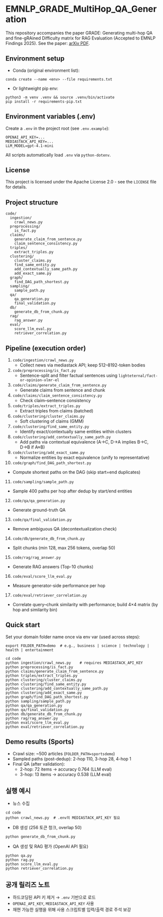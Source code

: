 # EMNLP_GRADE_MultiHop_QA_Generation

This repository accompanies the paper GRADE: Generating multi-hop QA and fine-gRAined Difficulty matrix for RAG Evaluation (Accepted to EMNLP Findings 2025). See the paper: [arXiv PDF](https://arxiv.org/pdf/2508.16994).

## Environment setup
- Conda (original environment list):
```
conda create --name <env> --file requirements.txt
```
- Or lightweight pip env:
```
python3 -m venv .venv && source .venv/bin/activate
pip install -r requirements-pip.txt
```

## Environment variables (.env)
Create a `.env` in the project root (see `.env.example`):
```
OPENAI_API_KEY=...
MEDIASTACK_API_KEY=...
LLM_MODEL=gpt-4.1-mini
```
All scripts automatically load `.env` via `python-dotenv`.

## License
This project is licensed under the Apache License 2.0 - see the `LICENSE` file for details.

## Project structure
```
code/
  ingestion/
    crawl_news.py
  preprocessing/
    is_fact.py
  claims/
    generate_claim_from_sentence.py
    claim_sentence_consistency.py
  triples/
    extract_triples.py
  clustering/
    cluster_claims.py
    find_same_entity.py
    add_contextually_same_path.py
    add_exact_same.py
  graph/
    find_DAG_path_shortest.py
  sampling/
    sample_path.py
  qa/
    qa_generation.py
    final_validation.py
  db/
    generate_db_from_chunk.py
  rag/
    rag_answer.py
  eval/
    score_llm_eval.py
    retriever_correlation.py
```

## Pipeline (execution order)
1. `code/ingestion/crawl_news.py`
   - Collect news via mediastack API; keep 512–8192-token bodies
2. `code/preprocessing/is_fact.py`
   - Sentence-split and filter factual sentences using `lighteternal/fact-or-opinion-xlmr-el`
3. `code/claims/generate_claim_from_sentence.py`
   - Generate claims from sentence and chunk
4. `code/claims/claim_sentence_consistency.py`
   - Check claim–sentence consistency
5. `code/triples/extract_triples.py`
   - Extract triples from claims (batched)
6. `code/clustering/cluster_claims.py`
   - Soft clustering of claims (GMM)
7. `code/clustering/find_same_entity.py`
   - Identify exact/contextually same entities within clusters
8. `code/clustering/add_contextually_same_path.py`
   - Add paths via contextual equivalence (A→C, D→A implies B→C, D→B if A≈B)
9. `code/clustering/add_exact_same.py`
   - Normalize entities by exact equivalence (unify to representative)
10. `code/graph/find_DAG_path_shortest.py`
   - Compute shortest paths on the DAG (skip start=end duplicates)
11. `code/sampling/sample_path.py`
   - Sample 400 paths per hop after dedup by start/end entities
12. `code/qa/qa_generation.py`
   - Generate ground-truth QA
13. `code/qa/final_validation.py`
   - Remove ambiguous QA (decontextualization check)
14. `code/db/generate_db_from_chunk.py`
   - Split chunks (min 128, max 256 tokens, overlap 50)
15. `code/rag/rag_answer.py`
   - Generate RAG answers (Top-10 chunks)
16. `code/eval/score_llm_eval.py`
   - Measure generator-side performance per hop
17. `code/eval/retriever_correlation.py`
   - Correlate query–chunk similarity with performance; build 4×4 matrix (by hop and similarity bin)

## Quick start
Set your domain folder name once via env var (used across steps):
```
export FOLDER_PATH=demo  # e.g., business | science | technology | health | entertainment
```
```
cd code
python ingestion/crawl_news.py    # requires MEDIASTACK_API_KEY
python preprocessing/is_fact.py
python claims/generate_claim_from_sentence.py
python triples/extract_triples.py
python clustering/cluster_claims.py
python clustering/find_same_entity.py
python clustering/add_contextually_same_path.py
python clustering/add_exact_same.py
python graph/find_DAG_path_shortest.py
python sampling/sample_path.py
python qa/qa_generation.py
python qa/final_validation.py
python db/generate_db_from_chunk.py
python rag/rag_answer.py
python eval/score_llm_eval.py
python eval/retriever_correlation.py
```

## Demo results (Sports)
- Crawl size: ~500 articles (`FOLDER_PATH=sportsdemo`)
- Sampled paths (post-dedup): 2-hop 110, 3-hop 28, 4-hop 1
- Final QA (after validation):
  - 2-hop: 72 items → accuracy 0.764 (LLM eval)
  - 3-hop: 13 items → accuracy 0.538 (LLM eval)

## 실행 예시
- 뉴스 수집
```
cd code
python crawl_news.py  # .env의 MEDIASTACK_API_KEY 필요
```

- DB 생성 (256 토큰 청크, overlap 50)
```
python generate_db_from_chunk.py
```

- QA 생성 및 RAG 평가 (OpenAI API 필요)
```
python qa.py
python rag.py
python score_llm_eval.py
python retriever_correlation.py
```

## 공개 릴리즈 노트
- 하드코딩된 API 키 제거 → `.env` 기반으로 로드
- `OPENAI_API_KEY`, `MEDIASTACK_API_KEY` 사용
- 재현 가능한 실행을 위해 사용 스크립트별 입력/출력 경로 주석 보강
